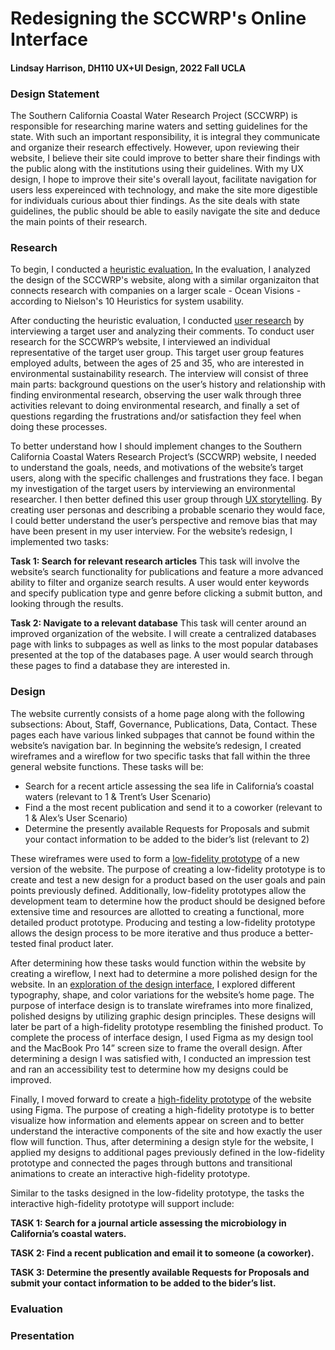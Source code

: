 # Redesigning the SCCWRP's Online Interface

#### Lindsay Harrison, DH110 UX+UI Design, 2022 Fall UCLA

### Design Statement

The Southern California Coastal Water Research Project (SCCWRP) is responsible for researching marine waters and setting guidelines for the state. With such an important responsibility, it is integral they communicate and organize their research effectively. However, upon reviewing their website, I believe their site could improve to better share their findings with the public along with the institutions using their guidelines. With my UX design, I hope to improve their site's overall layout, facilitate navigation for users less expereinced with technology, and make the site more digestible for individuals curious about thier findings. As the site deals with state guidelines, the public should be able to easily navigate the site and deduce the main points of their research.

[]()


### Research

To begin, I conducted a [heuristic evaluation.](https://github.com/Lindsay36h/DH110-22F/tree/main/ASSIGNMENT01) In the evaluation, I analyzed the design of the SCCWRP's website, along with a similar organizaiton that connects research with companies on a larger scale - Ocean Visions - according to Nielson's 10 Heuristics for system usability.

After conducting the heuristic evaluation, I conducted [user research](https://github.com/Lindsay36h/DH110-22F/tree/main/ASSIGNMENT03) by interviewing a target user and analyzing their comments. To conduct user research for the SCCWRP’s website, I interviewed an individual representative of the target user group. This target user group features employed adults, between the ages of 25 and 35, who are interested in environmental sustainability research. The interview will consist of three main parts: background questions on the user’s history and relationship with finding environmental research, observing the user walk through three activities relevant to doing environmental research, and finally a set of questions regarding the frustrations and/or satisfaction they feel when doing these processes.


To better understand how I should implement changes to the Southern California Coastal Waters Research Project’s (SCCWRP) website, I needed to understand the goals, needs, and motivations of the website’s target users, along with the specific challenges and frustrations they face. I began my investigation of the target users by interviewing an environmental researcher. I then better defined this user group through [UX storytelling](https://github.com/Lindsay36h/DH110-22F/tree/main/ASSIGNMENT04). By creating user personas and describing a probable scenario they would face, I could better understand the user’s perspective and remove bias that may have been present in my user interview. For the website’s redesign, I implemented two tasks:

**Task 1: Search for relevant research articles**
This task will involve the website’s search functionality for publications and feature a more advanced ability to filter and organize search results. A user would enter keywords and specify publication type and genre before clicking a submit button, and looking through the results.

**Task 2: Navigate to a relevant database**
This task will center around an improved organization of the website. I will create a centralized databases page with links to subpages as well as links to the most popular databases presented at the top of the databases page. A user would search through these pages to find a database they are interested in.



### Design

The website currently consists of a home page along with the following subsections: About, Staff, Governance, Publications, Data, Contact. These pages each have various linked subpages that cannot be found within the website’s navigation bar. In beginning the website’s redesign, I created wireframes and a wireflow for two specific tasks that fall within the three general website functions. These tasks will be:

* Search for a recent article assessing the sea life in California’s coastal waters (relevant to 1 & Trent’s User Scenario)
* Find a the most recent publication and send it to a coworker (relevant to 1 & Alex’s User Scenario)
* Determine the presently available Requests for Proposals and submit your contact information to be added to the bider’s list (relevant to 2)

These wireframes were used to form a [low-fidelity prototype](https://github.com/Lindsay36h/DH110-22F/tree/main/ASSIGNMENT05) of a new version of the website. The purpose of creating a low-fidelity prototype is to create and test a new design for a product based on the user goals and pain points previously defined. Additionally, low-fidelity prototypes allow the development team to determine how the product should be designed before extensive time and resources are allotted to creating a functional, more detailed product prototype. Producing and testing a low-fidelity prototype allows the design process to be more iterative and thus produce a better-tested final product later.


After determining how these tasks would function within the website by creating a wireflow, I next had to determine a more polished design for the website. In an [exploration of the design interface](https://github.com/Lindsay36h/DH110-22F/tree/main/ASSIGNMENT06), I explored different typography, shape, and color variations for the website’s home page. The purpose of interface design is to translate wireframes into more finalized, polished designs by utilizing graphic design principles. These designs will later be part of a high-fidelity prototype resembling the finished product. To complete the process of interface design, I used Figma as my design tool and the MacBook Pro 14” screen size to frame the overall design. After determining a design I was satisfied with, I conducted an impression test and ran an accessibility test to determine how my designs could be improved.

Finally, I moved forward to create a [high-fidelity prototype](https://github.com/Lindsay36h/DH110-22F/tree/main/ASSIGNMENT07) of the website using Figma. The purpose of creating a high-fidelity prototype is to better visualize how information and elements appear on screen and to better understand the interactive components of the site and how exactly the user flow will function. Thus, after determining a design style for the website, I applied my designs to additional pages previously defined in the low-fidelity prototype and connected the pages through buttons and transitional animations to create an interactive high-fidelity prototype.

Similar to the tasks designed in the low-fidelity prototype, the tasks the interactive high-fidelity prototype will support include:

**TASK 1: Search for a journal article assessing the microbiology in California’s coastal waters.**

**TASK 2: Find a recent publication and email it to someone (a coworker).**

**TASK 3: Determine the presently available Requests for Proposals and submit your contact information to be added to the bider’s list.**


### Evaluation

### Presentation

